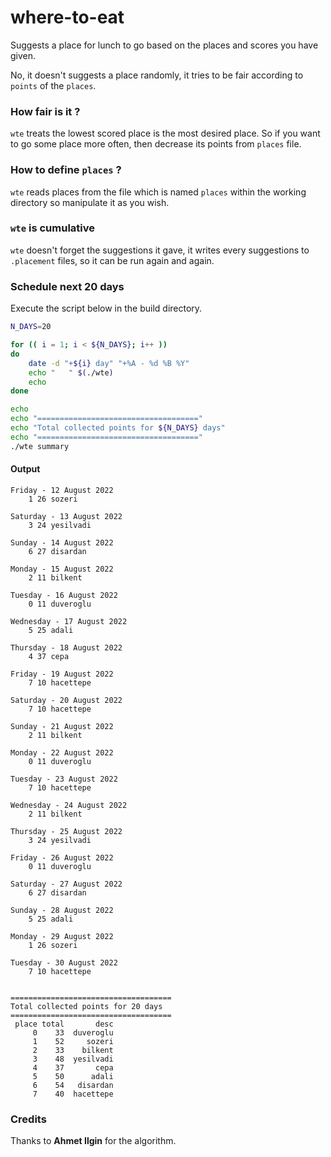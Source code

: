 # where-to-eat

Suggests a place for lunch to go based on the places and scores you have given.

No, it doesn't suggests a place randomly, it tries to be fair according to `points` of the `places`.

### How fair is it ?

`wte` treats the lowest scored place is the most desired place. So if you want to go some place more often, then decrease its points from `places` file.

### How to define `places` ?

`wte` reads places from the file which is named `places` within the working directory so manipulate it as you wish.

### `wte` is cumulative

`wte` doesn't forget the suggestions it gave, it writes every suggestions to `.placement` files, so it can be run again and again.

### Schedule next 20 days

Execute the script below in the build directory.

```sh
N_DAYS=20

for (( i = 1; i < ${N_DAYS}; i++ ))
do
    date -d "+${i} day" "+%A - %d %B %Y"
    echo "   " $(./wte)
    echo
done

echo
echo "===================================="
echo "Total collected points for ${N_DAYS} days"
echo "===================================="
./wte summary
```

#### Output
```console
Friday - 12 August 2022
    1 26 sozeri

Saturday - 13 August 2022
    3 24 yesilvadi

Sunday - 14 August 2022
    6 27 disardan

Monday - 15 August 2022
    2 11 bilkent

Tuesday - 16 August 2022
    0 11 duveroglu

Wednesday - 17 August 2022
    5 25 adali

Thursday - 18 August 2022
    4 37 cepa

Friday - 19 August 2022
    7 10 hacettepe

Saturday - 20 August 2022
    7 10 hacettepe

Sunday - 21 August 2022
    2 11 bilkent

Monday - 22 August 2022
    0 11 duveroglu

Tuesday - 23 August 2022
    7 10 hacettepe

Wednesday - 24 August 2022
    2 11 bilkent

Thursday - 25 August 2022
    3 24 yesilvadi

Friday - 26 August 2022
    0 11 duveroglu

Saturday - 27 August 2022
    6 27 disardan

Sunday - 28 August 2022
    5 25 adali

Monday - 29 August 2022
    1 26 sozeri

Tuesday - 30 August 2022
    7 10 hacettepe


====================================
Total collected points for 20 days
====================================
 place total       desc
     0    33  duveroglu
     1    52     sozeri
     2    33    bilkent
     3    48  yesilvadi
     4    37       cepa
     5    50      adali
     6    54   disardan
     7    40  hacettepe
```

### Credits

Thanks to __Ahmet Ilgin__ for the algorithm.
